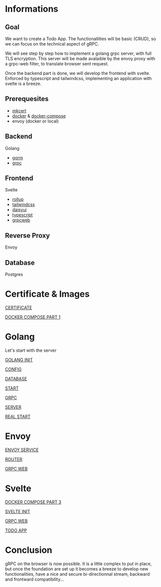 # Informations

## Goal

We want to create a Todo App. The functionallities will be basic (CRUD), so we can focus on the technical aspect of gRPC.

We will see step by step how to implement a golang grpc server, with full TLS encryption. 
This server will be made avalaible by the envoy proxy with a grpc-web filter, to translate browser sent request.

Once the backend part is done, we will develop the frontend with svelte. Enforced by typescript and tailwindcss, implementing an application with svelte is a breeze.

## Prerequesites

- [mkcert](https://github.com/FiloSottile/mkcert)
- [docker](https://www.docker.com/get-started/) & [docker-compose](https://docs.docker.com/compose/)
- envoy (docker or local)

## Backend

Golang
- [gorm](https://gorm.io/index.html)
- [grpc](https://grpc.io/docs/languages/go/)


## Frontend

Svelte
- [rollup](https://rollupjs.org/guide/en/)
- [tailwindcss](https://tailwindcss.com)
- [daisyui](https://daisyui.com)
- [typescript](https://www.typescriptlang.org)
- [grpcweb](https://github.com/grpc/grpc-web)

## Reverse Proxy

Envoy

## Database 

Postgres

# Certificate & Images

[CERTIFICATE](/Tutorial/Certificate.md)

[DOCKER COMPOSE PART 1](/Tutorial/DockerCompose1.md)

# Golang
Let's start with the server

[GOLANG INIT](/Tutorial/GolangInit.md)

[CONFIG](/Tutorial/Config.md)

[DATABASE](/Tutorial/Database.md)

[START](/Tutorial/TryDB.md)

[GRPC](/Tutorial/Grpc.md)

[SERVER](/Tutorial/Server.md)

[REAL START](/Tutorial/RStart.md)

# Envoy

[ENVOY SERVICE](/Tutorial/EnvoyService.md)

[ROUTER](/Tutorial/Router.md)

[GRPC WEB](/Tutorial/GrpcWeb.md)

# Svelte

[DOCKER COMPOSE PART 3](/Tutorial/DockerCompose3.md)

[SVELTE INIT](/Tutorial/SvelteInit.md)

[GRPC WEB](/Tutorial/SvelteGrpcWeb.md)

[TODO APP](/Tutorial/TodoApp.md)

# Conclusion

gRPC on the browser is now possible. It is a little complex to put in place, but once the foundation are set up it becomes a breeze to develop new functionalities, have a nice and secure bi-directionnal stream, backward and frontward compatibility... 